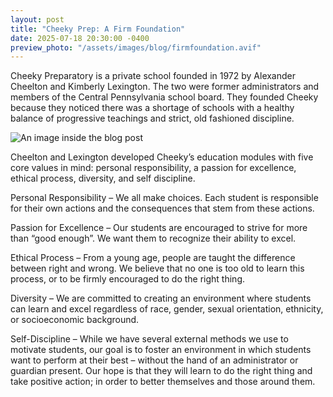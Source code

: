 ```yaml
---
layout: post
title: "Cheeky Prep: A Firm Foundation"
date: 2025-07-18 20:30:00 -0400
preview_photo: "/assets/images/blog/firmfoundation.avif"
---
```


Cheeky Preparatory is a private school founded in 1972 by Alexander Cheelton and Kimberly Lexington. The two were former administrators and members of the Central Pennsylvania school board. They founded Cheeky because they noticed there was a shortage of schools with a healthy balance of progressive teachings and strict, old fashioned discipline.

![An image inside the blog post](/assets/images/blog/firmfoundation.avif)

Cheelton and Lexington developed Cheeky’s education modules with five core values in mind: personal responsibility, a passion for excellence, ethical process, diversity, and self discipline.

Personal Responsibility – We all make choices. Each student is responsible for their own actions and the consequences that stem from these actions.

Passion for Excellence – Our students are encouraged to strive for more than “good enough”. We want them to recognize their ability to excel.

Ethical Process – From a young age, people are taught the difference between right and wrong. We believe that no one is too old to learn this process, or to be firmly encouraged to do the right thing.

Diversity – We are committed to creating an environment where students can learn and excel regardless of race, gender, sexual orientation, ethnicity, or socioeconomic background.

Self-Discipline – While we have several external methods we use to motivate students, our goal is to foster an environment in which students want to perform at their best – without the hand of an administrator or guardian present. Our hope is that they will learn to do the right thing and take positive action; in order to better themselves and those around them.
